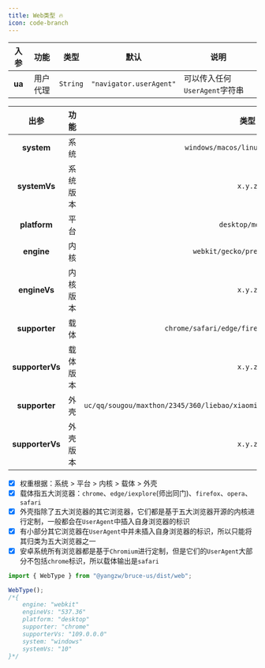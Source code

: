 ```yaml
---
title: Web类型 🔥
icon: code-branch
---
```


入参|功能|类型|默认|说明
:-:|:-:|:-:|:-:|-
**ua**|用户代理|`String`|`"navigator.userAgent"`|可以传入任何`UserAgent`字符串

出参|功能|类型
:-:|:-:|:-:
**system**|系统|`windows/macos/linux/android/ios`
**systemVs**|系统版本|`x.y.z`
**platform**|平台|`desktop/mobile`
**engine**|内核|`webkit/gecko/presto/trident`
**engineVs**|内核版本|`x.y.z`
**supporter**|载体|`chrome/safari/edge/firefox/opera/iexplore`
**supporterVs**|载体版本|`x.y.z`
**supporter**|外壳|`uc/qq/sougou/maxthon/2345/360/liebao/xiaomi/huawei/oppo/vivo/wechat/baidu/toutiao`
**supporterVs**|外壳版本|`x.y.z`

- [x] 权重根据：系统 > 平台 > 内核 > 载体 > 外壳
- [x] 载体指五大浏览器：`chrome`、`edge/iexplore`(师出同门)、`firefox`、`opera`、`safari`
- [x] 外壳指除了五大浏览器的其它浏览器，它们都是基于五大浏览器开源的内核进行定制，一般都会在`UserAgent`中插入自身浏览器的标识
- [x] 有小部分其它浏览器在`UserAgent`中并未插入自身浏览器的标识，所以只能将其归类为五大浏览器之一
- [x] 安卓系统所有浏览器都是基于`Chromium`进行定制，但是它们的`UserAgent`大部分不包括`chrome`标识，所以载体输出是`safari`

```js
import { WebType } from "@yangzw/bruce-us/dist/web";

WebType();
/*{
	engine: "webkit"
	engineVs: "537.36"
	platform: "desktop"
	supporter: "chrome"
	supporterVs: "109.0.0.0"
	system: "windows"
	systemVs: "10"
}*/
```